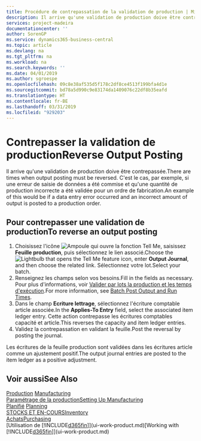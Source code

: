 ```yaml
---
title: Procédure de contrepassation de la validation de production | Microsoft Docs
description: Il arrive qu'une validation de production doive être contrepassée. C'est le cas, par exemple, si une erreur de saisie de données a été commise et qu'une quantité de production incorrecte a été validée pour un ordre de fabrication.
services: project-madeira
documentationcenter: ''
author: SorenGP
ms.service: dynamics365-business-central
ms.topic: article
ms.devlang: na
ms.tgt_pltfrm: na
ms.workload: na
ms.search.keywords: ''
ms.date: 04/01/2019
ms.author: sgroespe
ms.openlocfilehash: 09c8e38af535d5f178c2df8ce4513f199bfa4d1e
ms.sourcegitcommit: bd78a5d990c9e83174da1409076c22df8b35eafd
ms.translationtype: HT
ms.contentlocale: fr-BE
ms.lasthandoff: 03/31/2019
ms.locfileid: "929203"
---
```

# <a name="reverse-output-posting"></a><span data-ttu-id="c1c97-104">Contrepasser la validation de production</span><span class="sxs-lookup"><span data-stu-id="c1c97-104">Reverse Output Posting</span></span>
<span data-ttu-id="c1c97-105">Il arrive qu'une validation de production doive être contrepassée.</span><span class="sxs-lookup"><span data-stu-id="c1c97-105">There are times when output posting must be reversed.</span></span> <span data-ttu-id="c1c97-106">C'est le cas, par exemple, si une erreur de saisie de données a été commise et qu'une quantité de production incorrecte a été validée pour un ordre de fabrication.</span><span class="sxs-lookup"><span data-stu-id="c1c97-106">An example of this would be if a data entry error occurred and an incorrect amount of output is posted to a production order.</span></span>  

## <a name="to-reverse-an-output-posting"></a><span data-ttu-id="c1c97-107">Pour contrepasser une validation de production</span><span class="sxs-lookup"><span data-stu-id="c1c97-107">To reverse an output posting</span></span>  
1.  <span data-ttu-id="c1c97-108">Choisissez l'icône ![Ampoule qui ouvre la fonction Tell Me](media/ui-search/search_small.png "Dites-moi ce que vous voulez faire"), saisissez **Feuille production**, puis sélectionnez le lien associé.</span><span class="sxs-lookup"><span data-stu-id="c1c97-108">Choose the ![Lightbulb that opens the Tell Me feature](media/ui-search/search_small.png "Tell me what you want to do") icon, enter **Output Journal**, and then choose the related link.</span></span> <span data-ttu-id="c1c97-109">Sélectionnez votre lot.</span><span class="sxs-lookup"><span data-stu-id="c1c97-109">Select your batch.</span></span>  
2. <span data-ttu-id="c1c97-110">Renseignez les champs selon vos besoins.</span><span class="sxs-lookup"><span data-stu-id="c1c97-110">Fill in the fields as necessary.</span></span> <span data-ttu-id="c1c97-111">Pour plus d'informations, voir [Valider par lots la production et les temps d'exécution](production-how-to-post-output-quantity.md).</span><span class="sxs-lookup"><span data-stu-id="c1c97-111">For more information, see [Batch Post Output and Run Times](production-how-to-post-output-quantity.md).</span></span>
3.  <span data-ttu-id="c1c97-112">Dans le champ **Ecriture lettrage**, sélectionnez l'écriture comptable article associée.</span><span class="sxs-lookup"><span data-stu-id="c1c97-112">In the **Applies-To Entry** field, select the associated item ledger entry.</span></span> <span data-ttu-id="c1c97-113">Cette action contrepasse les écritures comptables capacité et article.</span><span class="sxs-lookup"><span data-stu-id="c1c97-113">This reverses the capacity and item ledger entries.</span></span>  
4. <span data-ttu-id="c1c97-114">Validez la contrepassation en validant la feuille.</span><span class="sxs-lookup"><span data-stu-id="c1c97-114">Post the reversal by posting the journal.</span></span>  

<span data-ttu-id="c1c97-115">Les écritures de la feuille production sont validées dans les écritures article comme un ajustement positif.</span><span class="sxs-lookup"><span data-stu-id="c1c97-115">The output journal entries are posted to the item ledger as a positive adjustment.</span></span>  

## <a name="see-also"></a><span data-ttu-id="c1c97-116">Voir aussi</span><span class="sxs-lookup"><span data-stu-id="c1c97-116">See Also</span></span>  
 <span data-ttu-id="c1c97-117">[Production](production-manage-manufacturing.md)  </span><span class="sxs-lookup"><span data-stu-id="c1c97-117">[Manufacturing](production-manage-manufacturing.md)  </span></span>  
 [<span data-ttu-id="c1c97-118">Paramétrage de la production</span><span class="sxs-lookup"><span data-stu-id="c1c97-118">Setting Up Manufacturing</span></span>](production-configure-production-processes.md)  
 <span data-ttu-id="c1c97-119">[Planifié](production-planning.md)    </span><span class="sxs-lookup"><span data-stu-id="c1c97-119">[Planning](production-planning.md)    </span></span>  
 [<span data-ttu-id="c1c97-120">STOCKS ET EN-COURS</span><span class="sxs-lookup"><span data-stu-id="c1c97-120">Inventory</span></span>](inventory-manage-inventory.md)  
 [<span data-ttu-id="c1c97-121">Achats</span><span class="sxs-lookup"><span data-stu-id="c1c97-121">Purchasing</span></span>](purchasing-manage-purchasing.md)  
 <span data-ttu-id="c1c97-122">[Utilisation de [!INCLUDE[d365fin](includes/d365fin_md.md)]](ui-work-product.md)</span><span class="sxs-lookup"><span data-stu-id="c1c97-122">[Working with [!INCLUDE[d365fin](includes/d365fin_md.md)]](ui-work-product.md)</span></span>  
